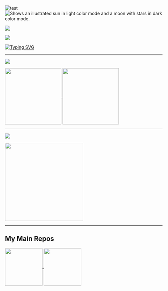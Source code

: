 <!--
**Smileslime47/Smileslime47** is a ✨ _special_ ✨ repository because its `README.md` (this file) appears on your GitHub profile.

Here are some ideas to get you started:

- 🔭 I’m currently working on ...
- 🌱 I’m currently learning ...
- 👯 I’m looking to collaborate on ...
- 🤔 I’m looking for help with ...
- 💬 Ask me about ...
- 📫 How to reach me: ...
- 😄 Pronouns: ...
- ⚡ Fun fact: ...
-->

<picture>
  <source media="(min-width: 800px)" src="https://camo.githubusercontent.com/6096ece77beca4d440a738d427b3ed7f402abab40d111d9c2244a14a33a1bc9f/68747470733a2f2f726561646d652d747970696e672d7376672e6865726f6b756170702e636f6d3f666f6e743d446172756d6164726f702b4f6e652670617573653d313030302677696474683d343335266865696768743d3330266c696e65733d4a7573742b68656c702b796f757273656c6621">
  <source media="(max-width: 799px)" src="https://camo.githubusercontent.com/6096ece77beca4d440a738d427b3ed7f402abab40d111d9c2244a14a33a1bc9f/68747470733a2f2f726561646d652d747970696e672d7376672e6865726f6b756170702e636f6d3f666f6e743d446172756d6164726f702b4f6e652670617573653d313030302677696474683d343335266865696768743d3330266c696e65733d4a7573742b68656c702b796f757273656c6621">
  <img alt="test" src="https://camo.githubusercontent.com/6096ece77beca4d440a738d427b3ed7f402abab40d111d9c2244a14a33a1bc9f/68747470733a2f2f726561646d652d747970696e672d7376672e6865726f6b756170702e636f6d3f666f6e743d446172756d6164726f702b4f6e652670617573653d313030302677696474683d343335266865696768743d3330266c696e65733d4a7573742b68656c702b796f757273656c6621">
</picture>

<picture>
  <source srcset="https://readme-typing-svg.herokuapp.com?font=Fira+Code&duration=1&pause=1&color=323232&multiline=true&repeat=false&width=1200&height=60&lines=Here+is+Smile_slime_47%2C+a+Java+Developer.+Welcome+to+PM+me+if+you'd+like+to+discuss+about+Java.;You+can+also+call+me+LiuYibang%2C+who+is+an+undergraduate+student+of+Jinan+University+majoring+in+CS.">
  <img alt="Shows an illustrated sun in light color mode and a moon with stars in dark color mode." src="https://user-images.githubusercontent.com/25423296/163456779-a8556205-d0a5-45e2-ac17-42d089e3c3f8.png">
</picture>

[![](https://img.shields.io/badge/Outlook-Smile_slime_47@outlook.com-0078D4?style=for-the-badge&logo=microsoftoutlook)](mailto:Smile_slime_47@outlook.com)

[![](https://img.shields.io/badge/Gmail-lyb.compsci@gmail.com-EA4335?style=for-the-badge&logo=gmail)](mailto:lyb.compsci@gmail.com)

[![Typing SVG](https://readme-typing-svg.herokuapp.com?font=Fira+Code&size=17&duration=1&pause=1&color=323232&repeat=false&width=1000&height=30&lines=By+the+way%2C+I'm+learning+electric+guitar+now.+Looking+for+other+hard+rock+fans%3A%29)](https://github.com/Smileslime47)

---

[![](https://img.shields.io/badge/Github-Smile__slime__47-181717?style=for-the-badge&logo=github) ](https://github.com/Smileslime47)

<a href="https://github.com/Smileslime47">
  <img height="180em" align="center" src="https://github-readme-stats.vercel.app/api?username=smileslime47" />
  <img height="180em" align="center" src="https://github-readme-stats.vercel.app/api/top-langs/?username=smileslime47&layout=compact" />
</a>

---

[![](https://leetcode-badge.haozibi.dev/v1cn/ranking/smile_slime_47.svg?style=for-the-badge&color=FFA116&logo=leetcode) ](https://leetcode.cn/u/smile_slime_47/)

<a href="https://leetcode.cn/u/smile_slime_47/">
  <img height="250em" align="center" src="https://leetcard.jacoblin.cool/smile_slime_47?site=cn&ext=heatmap&font=Fira+Code" />
</a>

---

## My Main Repos

<a href="https://github.com/Smileslime47/JPEGCompressor">
  <img height="120em" align="center" src="https://github-readme-stats.vercel.app/api/pin/?username=smileslime47&repo=JPEGCompressor" />
</a>
<a href="https://github.com/Smileslime47/LENOVO_Y9000K_Hackintosh">
  <img height="120em" align="center" src="https://github-readme-stats.vercel.app/api/pin/?username=smileslime47&repo=LENOVO_Y9000K_Hackintosh" />
</a>
